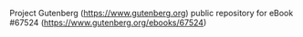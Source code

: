 Project Gutenberg (https://www.gutenberg.org) public repository for
eBook #67524 (https://www.gutenberg.org/ebooks/67524)
